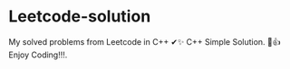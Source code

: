 # Leetcode-solution
My solved problems from Leetcode in C++
✔✨ C++ Simple Solution.
🙌👍Enjoy Coding!!!.
